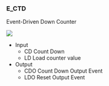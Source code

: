 ### E\_CTD

Event-Driven Down Counter

![](https://user-images.githubusercontent.com/113907528/204893284-f9e75568-aeeb-4000-b4eb-2b0a7ef18187.png)

*   Input
    *   CD Count Down
    *   LD Load counter value
*   Output
    *   CDO Count Down Output Event 
    *   LDO Reset Output Event
